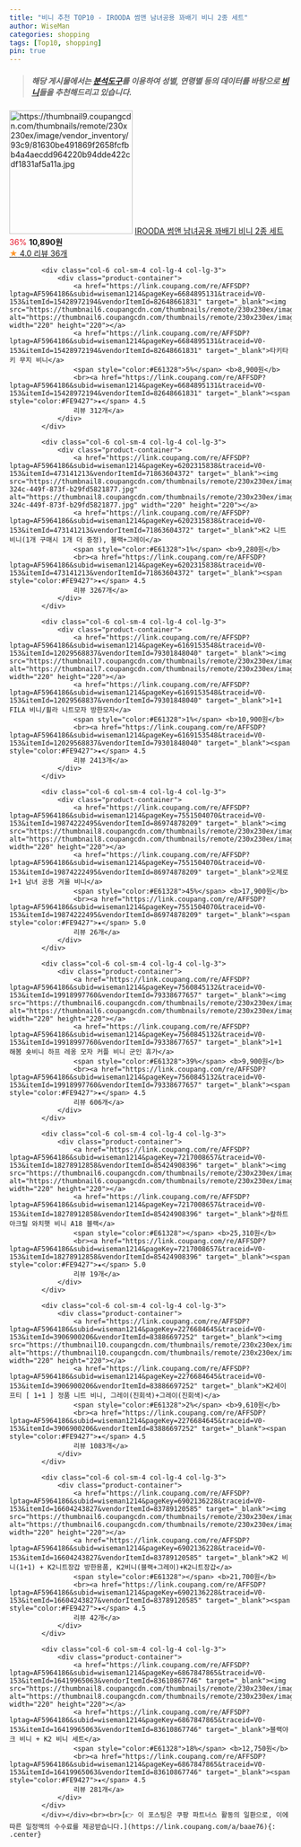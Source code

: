 ```yaml
---
title: "비니 추천 TOP10 - IROODA 썸앤 남녀공용 꽈배기 비니 2종 세트"
author: WiseMan
categories: shopping
tags: [Top10, shopping]
pin: true
---
```


> ##### 해당 게시물에서는 [**분석도구**](https://itemscout.io/)를 이용하여 **성별**, **연령별** 등의 데이터를 바탕으로 [**비니**](https://link.coupang.com/a/baae76)들을 추천해드리고 있습니다.
<div class="container"><div class="row">
            <div class="col-6 col-sm-4 col-lg-4 col-lg-3">
                <div class="product-container">
                    <a href="https://link.coupang.com/re/AFFSDP?lptag=AF5964186&subid=wiseman1214&pageKey=7640759339&traceid=V0-153&itemId=20302197055&vendorItemId=87388171712" target="_blank"><img src="https://thumbnail9.coupangcdn.com/thumbnails/remote/230x230ex/image/vendor_inventory/93c9/81630be491869f2658fcfbb4a4aecdd964220b94dde422cdf1831af5a11a.jpg" alt="https://thumbnail9.coupangcdn.com/thumbnails/remote/230x230ex/image/vendor_inventory/93c9/81630be491869f2658fcfbb4a4aecdd964220b94dde422cdf1831af5a11a.jpg" width="220" height="220"></a>
                    <a href="https://link.coupang.com/re/AFFSDP?lptag=AF5964186&subid=wiseman1214&pageKey=7640759339&traceid=V0-153&itemId=20302197055&vendorItemId=87388171712" target="_blank">IROODA 썸앤 남녀공용 꽈배기 비니 2종 세트</a>
                    <span style="color:#E61328">36%</span> <b>10,890원</b>
                    <br><a href="https://link.coupang.com/re/AFFSDP?lptag=AF5964186&subid=wiseman1214&pageKey=7640759339&traceid=V0-153&itemId=20302197055&vendorItemId=87388171712" target="_blank"><span style="color:#FE9427">★</span> 4.0
                    리뷰 36개</a>
                </div>
            </div>
            
            <div class="col-6 col-sm-4 col-lg-4 col-lg-3">
                <div class="product-container">
                    <a href="https://link.coupang.com/re/AFFSDP?lptag=AF5964186&subid=wiseman1214&pageKey=6684895131&traceid=V0-153&itemId=15428972194&vendorItemId=82648661831" target="_blank"><img src="https://thumbnail6.coupangcdn.com/thumbnails/remote/230x230ex/image/vendor_inventory/163c/603e863a2df2ec43b8ce2b8333e2c9fe93e5d034296fdf379e5f4c639d3b.jpg" alt="https://thumbnail6.coupangcdn.com/thumbnails/remote/230x230ex/image/vendor_inventory/163c/603e863a2df2ec43b8ce2b8333e2c9fe93e5d034296fdf379e5f4c639d3b.jpg" width="220" height="220"></a>
                    <a href="https://link.coupang.com/re/AFFSDP?lptag=AF5964186&subid=wiseman1214&pageKey=6684895131&traceid=V0-153&itemId=15428972194&vendorItemId=82648661831" target="_blank">타키타키 무지 비니</a>
                    <span style="color:#E61328">5%</span> <b>8,900원</b>
                    <br><a href="https://link.coupang.com/re/AFFSDP?lptag=AF5964186&subid=wiseman1214&pageKey=6684895131&traceid=V0-153&itemId=15428972194&vendorItemId=82648661831" target="_blank"><span style="color:#FE9427">★</span> 4.5
                    리뷰 312개</a>
                </div>
            </div>
            
            <div class="col-6 col-sm-4 col-lg-4 col-lg-3">
                <div class="product-container">
                    <a href="https://link.coupang.com/re/AFFSDP?lptag=AF5964186&subid=wiseman1214&pageKey=6202315838&traceid=V0-153&itemId=473141213&vendorItemId=71863604372" target="_blank"><img src="https://thumbnail8.coupangcdn.com/thumbnails/remote/230x230ex/image/vendor_inventory/images/2019/01/04/21/2/5cf2b01b-324c-449f-873f-b29fd5821877.jpg" alt="https://thumbnail8.coupangcdn.com/thumbnails/remote/230x230ex/image/vendor_inventory/images/2019/01/04/21/2/5cf2b01b-324c-449f-873f-b29fd5821877.jpg" width="220" height="220"></a>
                    <a href="https://link.coupang.com/re/AFFSDP?lptag=AF5964186&subid=wiseman1214&pageKey=6202315838&traceid=V0-153&itemId=473141213&vendorItemId=71863604372" target="_blank">K2 니트 비니(1개 구매시 1개 더 증정), 블랙+그레이</a>
                    <span style="color:#E61328">1%</span> <b>9,280원</b>
                    <br><a href="https://link.coupang.com/re/AFFSDP?lptag=AF5964186&subid=wiseman1214&pageKey=6202315838&traceid=V0-153&itemId=473141213&vendorItemId=71863604372" target="_blank"><span style="color:#FE9427">★</span> 4.5
                    리뷰 3267개</a>
                </div>
            </div>
            
            <div class="col-6 col-sm-4 col-lg-4 col-lg-3">
                <div class="product-container">
                    <a href="https://link.coupang.com/re/AFFSDP?lptag=AF5964186&subid=wiseman1214&pageKey=6169153548&traceid=V0-153&itemId=12029568837&vendorItemId=79301848040" target="_blank"><img src="https://thumbnail7.coupangcdn.com/thumbnails/remote/230x230ex/image/vendor_inventory/f2a7/21d9f4b2498839c67f75c78c9db1044e27d6f0ac7f6ccbea25d111e9b78e.jpg" alt="https://thumbnail7.coupangcdn.com/thumbnails/remote/230x230ex/image/vendor_inventory/f2a7/21d9f4b2498839c67f75c78c9db1044e27d6f0ac7f6ccbea25d111e9b78e.jpg" width="220" height="220"></a>
                    <a href="https://link.coupang.com/re/AFFSDP?lptag=AF5964186&subid=wiseman1214&pageKey=6169153548&traceid=V0-153&itemId=12029568837&vendorItemId=79301848040" target="_blank">1+1 FILA 비니/휠라 니트모자 방한모자</a>
                    <span style="color:#E61328">1%</span> <b>10,900원</b>
                    <br><a href="https://link.coupang.com/re/AFFSDP?lptag=AF5964186&subid=wiseman1214&pageKey=6169153548&traceid=V0-153&itemId=12029568837&vendorItemId=79301848040" target="_blank"><span style="color:#FE9427">★</span> 4.5
                    리뷰 2413개</a>
                </div>
            </div>
            
            <div class="col-6 col-sm-4 col-lg-4 col-lg-3">
                <div class="product-container">
                    <a href="https://link.coupang.com/re/AFFSDP?lptag=AF5964186&subid=wiseman1214&pageKey=7551504070&traceid=V0-153&itemId=19874222495&vendorItemId=86974878209" target="_blank"><img src="https://thumbnail8.coupangcdn.com/thumbnails/remote/230x230ex/image/vendor_inventory/1288/fd2a2c3bae99925e9012a5af58eaa7f0d88b370f46fe83384d6aef56cc00.jpg" alt="https://thumbnail8.coupangcdn.com/thumbnails/remote/230x230ex/image/vendor_inventory/1288/fd2a2c3bae99925e9012a5af58eaa7f0d88b370f46fe83384d6aef56cc00.jpg" width="220" height="220"></a>
                    <a href="https://link.coupang.com/re/AFFSDP?lptag=AF5964186&subid=wiseman1214&pageKey=7551504070&traceid=V0-153&itemId=19874222495&vendorItemId=86974878209" target="_blank">오제로 1+1 남녀 공용 겨울 비니</a>
                    <span style="color:#E61328">45%</span> <b>17,900원</b>
                    <br><a href="https://link.coupang.com/re/AFFSDP?lptag=AF5964186&subid=wiseman1214&pageKey=7551504070&traceid=V0-153&itemId=19874222495&vendorItemId=86974878209" target="_blank"><span style="color:#FE9427">★</span> 5.0
                    리뷰 26개</a>
                </div>
            </div>
            
            <div class="col-6 col-sm-4 col-lg-4 col-lg-3">
                <div class="product-container">
                    <a href="https://link.coupang.com/re/AFFSDP?lptag=AF5964186&subid=wiseman1214&pageKey=7560845132&traceid=V0-153&itemId=19918997760&vendorItemId=79338677657" target="_blank"><img src="https://thumbnail6.coupangcdn.com/thumbnails/remote/230x230ex/image/vendor_inventory/5b2c/90bb3ae6054cb9c2a7e6c16ef7ba72a7aa80e1b9a1b3dfce9bd12d4f22a0.jpg" alt="https://thumbnail6.coupangcdn.com/thumbnails/remote/230x230ex/image/vendor_inventory/5b2c/90bb3ae6054cb9c2a7e6c16ef7ba72a7aa80e1b9a1b3dfce9bd12d4f22a0.jpg" width="220" height="220"></a>
                    <a href="https://link.coupang.com/re/AFFSDP?lptag=AF5964186&subid=wiseman1214&pageKey=7560845132&traceid=V0-153&itemId=19918997760&vendorItemId=79338677657" target="_blank">1+1 해봄 숏비니 하프 레옹 모자 커플 비니 군인 휴가</a>
                    <span style="color:#E61328">39%</span> <b>9,900원</b>
                    <br><a href="https://link.coupang.com/re/AFFSDP?lptag=AF5964186&subid=wiseman1214&pageKey=7560845132&traceid=V0-153&itemId=19918997760&vendorItemId=79338677657" target="_blank"><span style="color:#FE9427">★</span> 4.5
                    리뷰 606개</a>
                </div>
            </div>
            
            <div class="col-6 col-sm-4 col-lg-4 col-lg-3">
                <div class="product-container">
                    <a href="https://link.coupang.com/re/AFFSDP?lptag=AF5964186&subid=wiseman1214&pageKey=7217008657&traceid=V0-153&itemId=18278912858&vendorItemId=85424908396" target="_blank"><img src="https://thumbnail6.coupangcdn.com/thumbnails/remote/230x230ex/image/vendor_inventory/b734/562dd158c51dc43cac30565a1afec830c34e49eb2824b9081f7ea4744baa.jpg" alt="https://thumbnail6.coupangcdn.com/thumbnails/remote/230x230ex/image/vendor_inventory/b734/562dd158c51dc43cac30565a1afec830c34e49eb2824b9081f7ea4744baa.jpg" width="220" height="220"></a>
                    <a href="https://link.coupang.com/re/AFFSDP?lptag=AF5964186&subid=wiseman1214&pageKey=7217008657&traceid=V0-153&itemId=18278912858&vendorItemId=85424908396" target="_blank">칼하트 아크릴 와치햇 비니 A18 블랙</a>
                    <span style="color:#E61328"></span> <b>25,310원</b>
                    <br><a href="https://link.coupang.com/re/AFFSDP?lptag=AF5964186&subid=wiseman1214&pageKey=7217008657&traceid=V0-153&itemId=18278912858&vendorItemId=85424908396" target="_blank"><span style="color:#FE9427">★</span> 5.0
                    리뷰 19개</a>
                </div>
            </div>
            
            <div class="col-6 col-sm-4 col-lg-4 col-lg-3">
                <div class="product-container">
                    <a href="https://link.coupang.com/re/AFFSDP?lptag=AF5964186&subid=wiseman1214&pageKey=2276684645&traceid=V0-153&itemId=3906900206&vendorItemId=83886697252" target="_blank"><img src="https://thumbnail10.coupangcdn.com/thumbnails/remote/230x230ex/image/vendor_inventory/3d95/fb1f69b4a4c631eb0c1476a18c4513fd0f1949210cf8a72afaaa1fdab427.jpg" alt="https://thumbnail10.coupangcdn.com/thumbnails/remote/230x230ex/image/vendor_inventory/3d95/fb1f69b4a4c631eb0c1476a18c4513fd0f1949210cf8a72afaaa1fdab427.jpg" width="220" height="220"></a>
                    <a href="https://link.coupang.com/re/AFFSDP?lptag=AF5964186&subid=wiseman1214&pageKey=2276684645&traceid=V0-153&itemId=3906900206&vendorItemId=83886697252" target="_blank">K2세이프티 [ 1+1 ] 정품 니트 비니, 그레이(진회색)+그레이(진회색)</a>
                    <span style="color:#E61328">2%</span> <b>9,610원</b>
                    <br><a href="https://link.coupang.com/re/AFFSDP?lptag=AF5964186&subid=wiseman1214&pageKey=2276684645&traceid=V0-153&itemId=3906900206&vendorItemId=83886697252" target="_blank"><span style="color:#FE9427">★</span> 4.5
                    리뷰 1083개</a>
                </div>
            </div>
            
            <div class="col-6 col-sm-4 col-lg-4 col-lg-3">
                <div class="product-container">
                    <a href="https://link.coupang.com/re/AFFSDP?lptag=AF5964186&subid=wiseman1214&pageKey=6902136228&traceid=V0-153&itemId=16604243827&vendorItemId=83789120585" target="_blank"><img src="https://thumbnail6.coupangcdn.com/thumbnails/remote/230x230ex/image/vendor_inventory/213d/ec4948f3c8abf483918f01200a3ac1cbd2f16d8fa75221b08f6d8b507375.jpg" alt="https://thumbnail6.coupangcdn.com/thumbnails/remote/230x230ex/image/vendor_inventory/213d/ec4948f3c8abf483918f01200a3ac1cbd2f16d8fa75221b08f6d8b507375.jpg" width="220" height="220"></a>
                    <a href="https://link.coupang.com/re/AFFSDP?lptag=AF5964186&subid=wiseman1214&pageKey=6902136228&traceid=V0-153&itemId=16604243827&vendorItemId=83789120585" target="_blank">K2 비니(1+1) + K2니트장갑 방한용품, K2비니(블랙+그레이)+K2니트장갑</a>
                    <span style="color:#E61328"></span> <b>21,700원</b>
                    <br><a href="https://link.coupang.com/re/AFFSDP?lptag=AF5964186&subid=wiseman1214&pageKey=6902136228&traceid=V0-153&itemId=16604243827&vendorItemId=83789120585" target="_blank"><span style="color:#FE9427">★</span> 4.5
                    리뷰 42개</a>
                </div>
            </div>
            
            <div class="col-6 col-sm-4 col-lg-4 col-lg-3">
                <div class="product-container">
                    <a href="https://link.coupang.com/re/AFFSDP?lptag=AF5964186&subid=wiseman1214&pageKey=6867847865&traceid=V0-153&itemId=16419965063&vendorItemId=83610867746" target="_blank"><img src="https://thumbnail8.coupangcdn.com/thumbnails/remote/230x230ex/image/vendor_inventory/f6fb/2d134916ca66bda677692757e82e7d90d63910183b4a11f4e75574a8da4c.jpg" alt="https://thumbnail8.coupangcdn.com/thumbnails/remote/230x230ex/image/vendor_inventory/f6fb/2d134916ca66bda677692757e82e7d90d63910183b4a11f4e75574a8da4c.jpg" width="220" height="220"></a>
                    <a href="https://link.coupang.com/re/AFFSDP?lptag=AF5964186&subid=wiseman1214&pageKey=6867847865&traceid=V0-153&itemId=16419965063&vendorItemId=83610867746" target="_blank">블랙야크 비니 + K2 비니 세트</a>
                    <span style="color:#E61328">18%</span> <b>12,750원</b>
                    <br><a href="https://link.coupang.com/re/AFFSDP?lptag=AF5964186&subid=wiseman1214&pageKey=6867847865&traceid=V0-153&itemId=16419965063&vendorItemId=83610867746" target="_blank"><span style="color:#FE9427">★</span> 4.5
                    리뷰 281개</a>
                </div>
            </div>
            </div></div><br><br>[👉 이 포스팅은 쿠팡 파트너스 활동의 일환으로, 이에 따른 일정액의 수수료를 제공받습니다.](https://link.coupang.com/a/baae76){: .center}